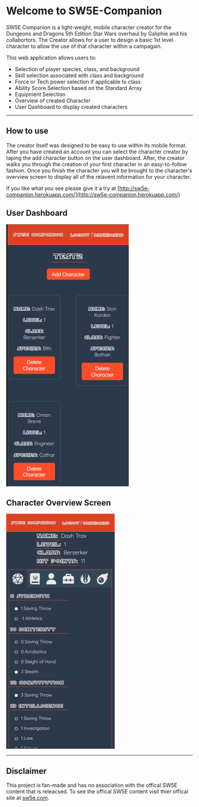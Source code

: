 # Welcome to SW5E-Companion

SW5E Companion is a light-weight, mobile character creator for the Dungeons and Dragons 5th Edition Star Wars overhaul by Galiphie and his collabortors. The Creator allows for a user to design a basic 1st level character to allow the use of that character within a campagain.

This web application allows users to:

- Selection of player species, class, and background
- Skill selection associated with class and background
- Force or Tech power selection if applicable to class
- Ability Score Selection based on the Standard Array
- Equipment Selection
- Overview of created Character
- User Dashboard to display created characters

---

## How to use

The creator itself was designed to be easy to use within its mobile format.
After you have created an account you can select the character creator by taping the add character button on the user dashboard. After, the creator walks you through the creation of your first character in an easy-to-follow fashion. Once you finish the character you will be brought to the character's overview screen to display all of the relavent information for your character.

If you like what you see please give it a try at [http://sw5e-companion.herokuapp.com/](http://sw5e-companion.herokuapp.com/)

## User Dashboard

![User Dashboard](</static/Screenshot%20(12).png>)

## Character Overview Screen

![Character Overview screen](</static/Screenshot%20(10).png>)

---

## Disclaimer

This project is fan-made and has no association with the offical SW5E content that is releacsed. To see the offical SW5E content visit thier offical site at [sw5e.com](https://sw5e.com/).
